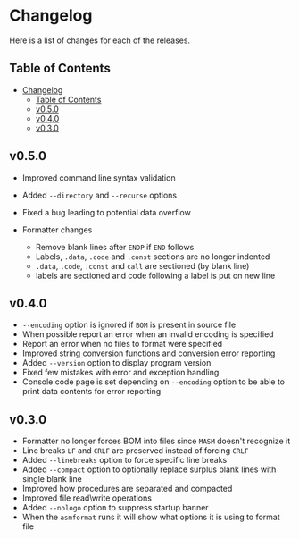 # Changelog

Here is a list of changes for each of the releases.

## Table of Contents

- [Changelog](#changelog)
  - [Table of Contents](#table-of-contents)
  - [v0.5.0](#v050)
  - [v0.4.0](#v040)
  - [v0.3.0](#v030)

## v0.5.0

- Improved command line syntax validation
- Added `--directory` and `--recurse` options
- Fixed a bug leading to potential data overflow

- Formatter changes

  - Remove blank lines after `ENDP` if `END` follows
  - Labels, `.data`, `.code` and `.const` sections are no longer indented
  - `.data`, `.code`, `.const` and `call` are sectioned (by blank line)
  - labels are sectioned and code following a label is put on new line

## v0.4.0

- `--encoding` option is ignored if `BOM` is present in source file
- When possible report an error when an invalid encoding is specified
- Report an error when no files to format were specified
- Improved string conversion functions and conversion error reporting
- Added `--version` option to display program version
- Fixed few mistakes with error and exception handling
- Console code page is set depending on `--encoding` option to be able to print data
contents for error reporting

## v0.3.0

- Formatter no longer forces BOM into files since `MASM` doesn't recognize it
- Line breaks `LF` and `CRLF` are preserved instead of forcing `CRLF`
- Added `--linebreaks` option to force specific line breaks
- Added `--compact` option to optionally replace surplus blank lines with single blank line
- Improved how procedures are separated and compacted
- Improved file read\write operations
- Added `--nologo` option to suppress startup banner
- When the `asmformat` runs it will show what options it is using to format file
